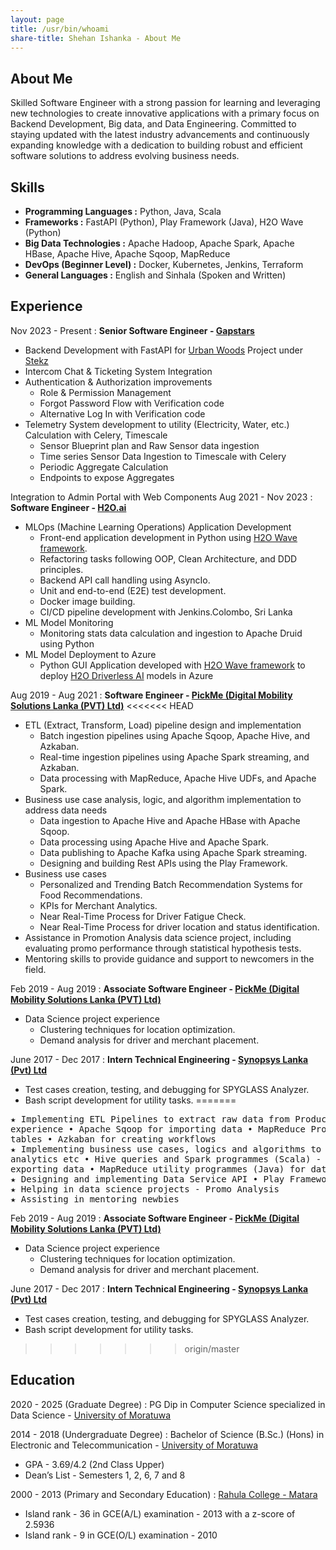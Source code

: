 ```yaml
---
layout: page
title: /usr/bin/whoami
share-title: Shehan Ishanka - About Me
---
```


## About Me <a href="assets/cv.pdf"><i class="fas fa-download" style="margin-left: 5px;"></i></a>

Skilled Software Engineer with a strong passion for learning and leveraging new technologies to create innovative applications with a primary focus on Backend Development, Big data, and Data Engineering. 
Committed to staying updated with the latest industry advancements and continuously expanding knowledge with a dedication to building robust and efficient software solutions to address evolving business needs.

<span class="fa fa-cogs about-icon"></span> Skills
----------

- **Programming Languages :** Python, Java, Scala
- **Frameworks :** FastAPI (Python), Play Framework (Java), H2O Wave (Python)
- **Big Data Technologies :** Apache Hadoop, Apache Spark, Apache HBase, Apache Hive, Apache Sqoop, MapReduce
- **DevOps (Beginner Level) :** Docker, Kubernetes, Jenkins, Terraform
- **General Languages :** English and Sinhala (Spoken and Written)

<span class="fa fa-briefcase about-icon"></span> Experience
----------
Nov 2023 - Present
:   **Senior Software Engineer - [Gapstars](https://gapstars.net)**

- Backend Development with FastAPI for [Urban Woods](https://www.theurbanwoods.com) Project
  under [Stekz](https://stekz.com)
- Intercom Chat & Ticketing System Integration
- Authentication & Authorization improvements
    - Role & Permission Management
    - Forgot Password Flow with Verification code
    - Alternative Log In with Verification code
- Telemetry System development to utility (Electricity, Water, etc.) Calculation with Celery, Timescale
    - Sensor Blueprint plan and Raw Sensor data ingestion
    - Time series Sensor Data Ingestion to Timescale with Celery
    - Periodic Aggregate Calculation
    - Endpoints to expose Aggregates

Integration to Admin Portal with Web Components
Aug 2021 - Nov 2023
:   **Software Engineer - [H2O.ai](https://h2o.ai)**

- MLOps (Machine Learning Operations) Application Development
    - Front-end application development in Python using [H2O Wave framework](https://wave.h2o.ai).
    - Refactoring tasks following OOP, Clean Architecture, and DDD principles.
    - Backend API call handling using AsyncIo.
    - Unit and end-to-end (E2E) test development.
    - Docker image building.
    - CI/CD pipeline development with Jenkins.Colombo, Sri Lanka
- ML Model Monitoring
    - Monitoring stats data calculation and ingestion to Apache Druid using Python
- ML Model Deployment to Azure
    - Python GUI Application developed with [H2O Wave framework](https://wave.h2o.ai) to
      deploy [H2O Driverless AI](https://h2o.ai/platform/ai-cloud/make/h2o-driverless-ai) models in
      Azure

Aug 2019 - Aug 2021
:   **Software Engineer - [PickMe (Digital Mobility Solutions Lanka (PVT) Ltd)](https://pickme.lk)**
<<<<<<< HEAD

- ETL (Extract, Transform, Load) pipeline design and implementation
    - Batch ingestion pipelines using Apache Sqoop, Apache Hive, and Azkaban.
    - Real-time ingestion pipelines using Apache Spark streaming, and Azkaban.
    - Data processing with MapReduce, Apache Hive UDFs, and Apache Spark.
- Business use case analysis, logic, and algorithm implementation to address data needs
    - Data ingestion to Apache Hive and Apache HBase with Apache Sqoop.
    - Data processing using Apache Hive and Apache Spark.
    - Data publishing to Apache Kafka using Apache Spark streaming.
    - Designing and building Rest APIs using the Play Framework.
- Business use cases
    - Personalized and Trending Batch Recommendation Systems for Food Recommendations.
    - KPIs for Merchant Analytics.
    - Near Real-Time Process for Driver Fatigue Check.
    - Near Real-Time Process for driver location and status identification.
- Assistance in Promotion Analysis data science project, including evaluating promo performance through statistical
  hypothesis
  tests.
- Mentoring skills to provide guidance and support to newcomers in the field.

Feb 2019 - Aug 2019
:   **Associate Software Engineer - [PickMe (Digital Mobility Solutions Lanka (PVT) Ltd)](https://pickme.lk)**

- Data Science project experience
    - Clustering techniques for location optimization.
    - Demand analysis for driver and merchant placement.

June 2017 - Dec 2017
:   **Intern Technical Engineering - [Synopsys Lanka (Pvt) Ltd](https://www.synopsys.com)**

- Test cases creation, testing, and debugging for SPYGLASS Analyzer.
- Bash script development for utility tasks.
=======
<pre>
★ Implementing ETL Pipelines to extract raw data from Production databases to the Data lake • Apache Hadoop Framework
experience • Apache Sqoop for importing data • MapReduce Programmes (Java) to process data • Uploading data to Hive
tables • Azkaban for creating workflows
★ Implementing business use cases, logics and algorithms to render data needs • Customer Recommendations, Merchant
analytics etc • Hive queries and Spark programmes (Scala) - batch and near-real-time • Apache Sqoop and Kafka for
exporting data • MapReduce utility programmes (Java) for data uploading to HBase • Azkaban for creating workflows
★ Designing and implementing Data Service API • Play Framework (Java)
★ Helping in data science projects - Promo Analysis
★ Assisting in mentoring newbies
</pre>

Feb 2019 - Aug 2019
:   **Associate Software Engineer - [PickMe (Digital Mobility Solutions Lanka (PVT) Ltd)](https://pickme.lk)**

- Data Science project experience
  - Clustering techniques for location optimization.
  - Demand analysis for driver and merchant placement.

June 2017 - Dec 2017
:   **Intern Technical Engineering - [Synopsys Lanka (Pvt) Ltd](https://www.synopsys.com)**

- Test cases creation, testing, and debugging for SPYGLASS Analyzer.
- Bash script development for utility tasks.

>>>>>>> origin/master

<span class="fa fa-graduation-cap about-icon"></span> Education
---------

2020 - 2025 (Graduate Degree)
:   PG Dip in Computer Science specialized in Data Science - [University of Moratuwa](https://uom.lk)

2014 - 2018 (Undergraduate Degree)
:   Bachelor of Science (B.Sc.) (Hons) in Electronic and Telecommunication - [University of Moratuwa](https://uom.lk)

- GPA - 3.69/4.2 (2nd Class Upper)
- Dean’s List - Semesters 1, 2, 6, 7 and 8

      
2000 - 2013 (Primary and Secondary Education)
:   [Rahula College - Matara](https://rahulacollege.lk)

- Island rank - 36 in GCE(A/L) examination - 2013 with a z-score of 2.5936
- Island rank - 9 in GCE(O/L) examination - 2010

